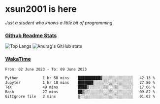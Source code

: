 # xsun2001 is here

*Just a student who knows a little bit of programming*

### [Github Readme Stats](https://github.com/anuraghazra/github-readme-stats)

![Top Langs](https://github-readme-stats.vercel.app/api/top-langs/?username=xsun2001&layout=compact&theme=radical) ![Anurag's GitHub stats](https://github-readme-stats.vercel.app/api?username=xsun2001&show_icons=true&theme=radical)

### [WakaTime](https://wakatime.com)

<!--START_SECTION:waka-->

```txt
From: 02 June 2023 - To: 09 June 2023

Python           1 hr 58 mins    ██████████▓░░░░░░░░░░░░░░   42.13 %
Jupyter          1 hr 18 mins    ███████░░░░░░░░░░░░░░░░░░   27.80 %
TeX              49 mins         ████▒░░░░░░░░░░░░░░░░░░░░   17.66 %
Bash             27 mins         ██▒░░░░░░░░░░░░░░░░░░░░░░   09.82 %
GitIgnore file   2 mins          ▒░░░░░░░░░░░░░░░░░░░░░░░░   01.02 %
```

<!--END_SECTION:waka-->
